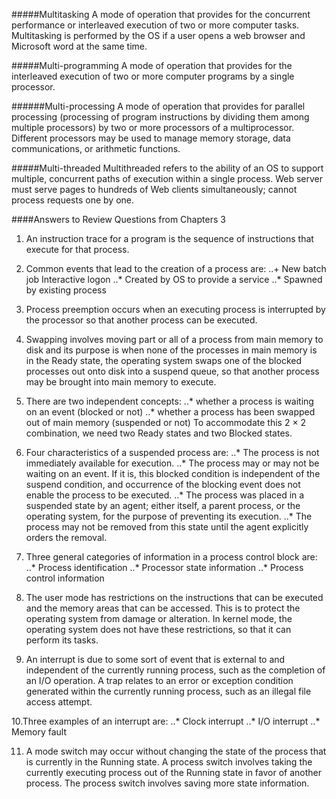 #####Multitasking
A mode of operation that provides for the concurrent performance or interleaved execution of two or more computer tasks. 
Multitasking is performed by the OS if a user opens a web browser and Microsoft word at the same time.

#####Multi-programming
A mode of operation that provides for the interleaved execution of two or more computer programs by a single processor.

######Multi-processing
A mode of operation that provides for parallel processing (processing of program instructions by dividing them among multiple processors) 
by two or more processors of a multiprocessor. Different processors may be used to manage memory storage, data communications, or arithmetic functions.

#####Multi-threaded
Multithreaded refers to the ability of an OS to support multiple, concurrent paths of execution within a single process. Web server  
must serve pages to hundreds of Web clients simultaneously; cannot process requests one by one.

####Answers to Review Questions from Chapters 3

1. An instruction trace for a program is the sequence of instructions that execute for that process.

2. Common events that lead to the creation of a process are:
..+ New batch job
 Interactive logon
..* Created by OS to provide a service
..* Spawned by existing process

3. Process preemption occurs when an executing process is interrupted by the processor so that another process can be executed.

4. Swapping involves moving part or all of a process from main memory to disk and its purpose is when none of the processes in main 
   memory is in the Ready state, the operating system swaps one of the blocked processes out onto disk into a suspend queue, so that another
   process may be brought into main memory to execute.
   
5. There are two independent concepts: 
..* whether a process is waiting on an event (blocked or not)
..* whether a process has been swapped out of main memory (suspended or not)
  To accommodate this 2 × 2 combination, we need two Ready states and two Blocked states.
  
6. Four characteristics of a suspended process are:
..* The process is not immediately available for execution. 
..* The process may or may not be waiting on an event. If it is, this blocked condition is independent of the suspend condition, and occurrence of the blocking event does not enable the process to be executed.
..* The process was placed in a suspended state by an agent; either itself, a parent process, or the operating system, for the purpose of preventing its execution.
..* The process may not be removed from this state until the agent explicitly orders the removal.

7. Three general categories of information in a process control block are:  
..* Process identification
..* Processor state information
..* Process control information

8. The user mode has restrictions on the instructions that can be executed and the memory areas that can be accessed. This is to protect the operating system from damage or alteration. 
   In kernel mode, the operating system does not have these restrictions, so that it can perform its tasks.
  
9. An interrupt is due to some sort of event that is external to and independent of the currently running process, such as the completion of an I/O operation. 
   A trap relates to an error or exception condition generated within the currently running process, such as an illegal file access attempt.
   
10.Three examples of an interrupt are:
..* Clock interrupt
..* I/O interrupt
..* Memory fault

11. A mode switch may occur without changing the state of the process that is currently in the Running state. 
    A process switch involves taking the currently executing process out of the Running state in favor of another process. The process switch involves saving more state information.

